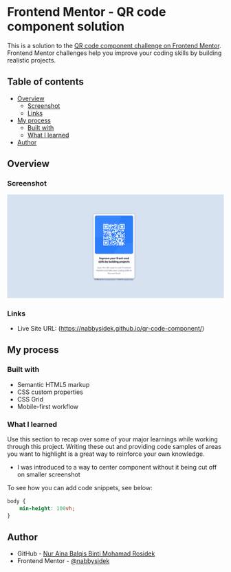 # Frontend Mentor - QR code component solution

This is a solution to the [QR code component challenge on Frontend Mentor](https://www.frontendmentor.io/challenges/qr-code-component-iux_sIO_H). Frontend Mentor challenges help you improve your coding skills by building realistic projects.

## Table of contents

- [Overview](#overview)
  - [Screenshot](#screenshot)
  - [Links](#links)
- [My process](#my-process)
  - [Built with](#built-with)
  - [What I learned](#what-i-learned)
- [Author](#author)


## Overview

### Screenshot

![](images/qr-code-card.png)

### Links

- Live Site URL: (https://nabbysidek.github.io/qr-code-component/)

## My process

### Built with

- Semantic HTML5 markup
- CSS custom properties
- CSS Grid
- Mobile-first workflow

### What I learned

Use this section to recap over some of your major learnings while working through this project. Writing these out and providing code samples of areas you want to highlight is a great way to reinforce your own knowledge.

- I was introduced to a way to center component without it being cut off on smaller screenshot


To see how you can add code snippets, see below:

```css
body {
    min-height: 100vh;
}
```

## Author

- GitHub - [Nur Aina Balqis Binti Mohamad Rosidek](https://github.com/nabbysidek)
- Frontend Mentor - [@nabbysidek](https://www.frontendmentor.io/profile/nabbysidek)
